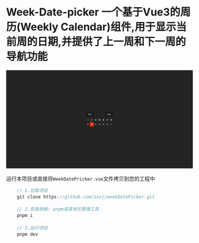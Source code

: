 # Week-Date-picker 一个基于Vue3的周历(Weekly Calendar)组件,用于显示当前周的日期,并提供了上一周和下一周的导航功能

![alt text](/public/preview.png)

运行本项目或直接将`WeekDatePricker.vue`文件拷贝到您的工程中

```js
	// 1.拉取项目
	git clone https://github.com/zxxj/weekDatePicker.git
	
	// 2.安装依赖: pnpm或其他包管理工具
	pnpm i

	// 3.运行项目
	pnpm dev
```